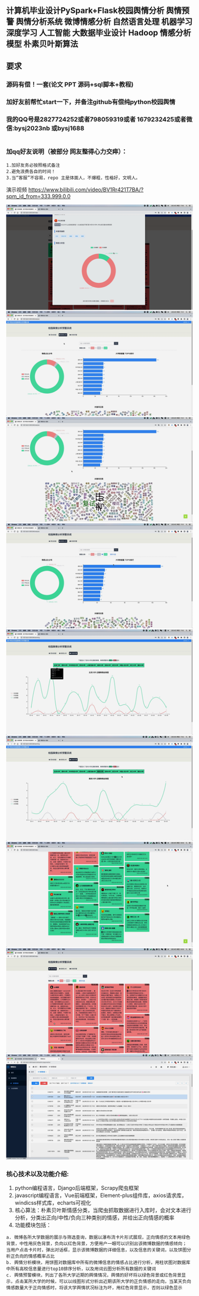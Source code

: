 ## 计算机毕业设计PySpark+Flask校园舆情分析 舆情预警 舆情分析系统 微博情感分析 自然语言处理 机器学习 深度学习 人工智能 大数据毕业设计 Hadoop 情感分析模型 朴素贝叶斯算法

## 要求
### 源码有偿！一套(论文 PPT 源码+sql脚本+教程)

### 
### 加好友前帮忙start一下，并备注github有偿纯python校园舆情
### 我的QQ号是2827724252或者798059319或者 1679232425或者微信:bysj2023nb 或bysj1688

# 

### 加qq好友说明（被部分 网友整得心力交瘁）：
    1.加好友务必按照格式备注
    2.避免浪费各自的时间！
    3.当“客服”不容易，repo 主是体面人，不爆粗，性格好，文明人。

演示视频
https://www.bilibili.com/video/BV1Rr421T7BA/?spm_id_from=333.999.0.0

![](1.png)
![](2.png)
![](3.png)
![](4.png)
![](5.png)
![](6.png)
![](7.png)
![](8.png)
![](9.png)


### 核心技术以及功能介绍:
  1. python编程语言，Django后端框架，Scrapy爬虫框架
  2. javascript编程语言，Vue前端框架，Element-plus组件库，axios请求库，windicss样式库，echarts可视化
  3. 核心算法：朴素贝叶斯情感分类，当爬虫抓取数据进行入库时，会对文本进行分析，分类出正向/中性/负向三种类别的情感，并给出正向情感的概率
  4. 功能模块包括：

    a. 微博各所大学数据的展示与筛选查询，数据以瀑布流卡片形式展现，正向情感的文本用绿色背景，中性用灰色背景，负向以红色背景，方便用户一眼可以识别出该微博数据的情感倾向；
    当用户点击卡片时，弹出对话框，显示该微博数据的详细信息，以及信息的关键词，以及饼图分析正负向的情感概率占比
    b. 舆情分析模块，用饼图对数据库中所有的微博信息的情感占比进行分析，用柱状图对数据库中所有高校信息量进行top10排序分析，以及用词云图分析所有数据的关键词
    c. 舆情预警模块，列出了各所大学近期的舆情情况，舆情的好坏将以绿色背景或红色背景显示，点击某所大学的时候，可以以线图形式分析出近期该所大学的正负情感的走向，当某天负向情感数量大于正向情感时，将该大学舆情状况标注为坏，用红色背景显示，否则以绿色显示

